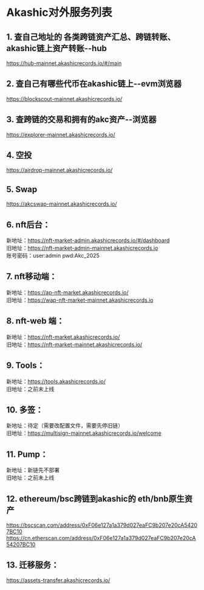 # Akashic对外服务列表



## 1. 查自己地址的 各类跨链资产汇总、跨链转账、akashic链上资产转账--hub
https://hub-mainnet.akashicrecords.io/#/main  <br> 

## 2. 查自己有哪些代币在akashic链上--evm浏览器 
https://blockscout-mainnet.akashicrecords.io/  <br> 

## 3. 查跨链的交易和拥有的akc资产--浏览器 
https://explorer-mainnet.akashicrecords.io/  <br> 

## 4. 空投  
https://airdrop-mainnet.akashicrecords.io/  <br> 

## 5. Swap
https://akcswap-mainnet.akashicrecords.io/  <br> 

## 6. nft后台：  
新地址：https://nft-market-admin.akashicrecords.io/#/dashboard   <br> 
旧地址：https://nft-market-admin-mainnet.akashicrecords.io  <br> 
账号密码：user:admin pwd:Akc_2025  <br> 

## 7.  nft移动端： 
新地址：https://ap-nft-market.akashicrecords.io/   <br> 
旧地址：https://wap-nft-market-mainnet.akashicrecords.io   <br> 

## 8. nft-web 端：
新地址：https://nft-market.akashicrecords.io/   <br> 
旧地址：https://nft-market-mainnet.akashicrecords.io/  <br> 

## 9. Tools：
新地址：https://tools.akashicrecords.io/  <br> 
旧地址：之前未上线  <br> 

## 10. 多签：
新地址：待定（需要改配置文件，需要先停旧链）  <br> 
旧地址：https://multisign-mainnet.akashicrecords.io/welcome  <br> 

## 11. Pump：
新地址：新链先不部署  <br> 
旧地址：之前未上线  <br> 

## 12. ethereum/bsc跨链到akashic的 eth/bnb原生资产
https://bscscan.com/address/0xF06e127a1a379d027eaFC9b207e20cA54207BC10 <br> 
https://cn.etherscan.com/address/0xF06e127a1a379d027eaFC9b207e20cA54207BC10 <br> 

## 13. 迁移服务：
https://assets-transfer.akashicrecords.io/    <br> 













